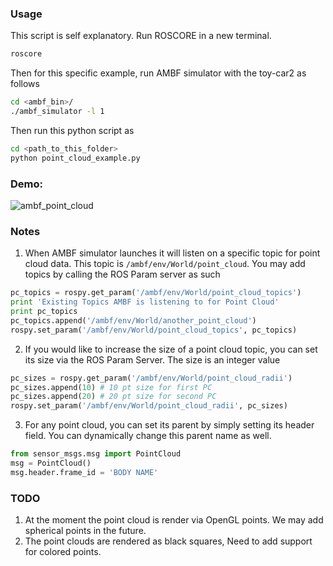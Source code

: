 ### Usage

This script is self explanatory. Run ROSCORE in a new terminal.

``` bash
roscore
```

Then for this specific example, run AMBF simulator
with the toy-car2 as follows

``` bash
cd <ambf_bin>/
./ambf_simulator -l 1
```

Then run this python script as

``` bash
cd <path_to_this_folder>
python point_cloud_example.py
```

### Demo:

![ambf_point_cloud](https://user-images.githubusercontent.com/5005445/225105999-51d7cc6b-5fba-4bda-abf0-afb0cb3cfe0c.gif)

### Notes
1. When AMBF simulator launches it will listen on a specific topic for point cloud data. This topic is
`/ambf/env/World/point_cloud`. You may add topics by calling the ROS Param server as such

``` python
pc_topics = rospy.get_param('/ambf/env/World/point_cloud_topics')
print 'Existing Topics AMBF is listening to for Point Cloud'
print pc_topics
pc_topics.append('/ambf/env/World/another_point_cloud')
rospy.set_param('/ambf/env/World/point_cloud_topics', pc_topics)
```

2. If you would like to increase the size of a point cloud topic, you can set its size via the ROS Param Server.
The size is an integer value

``` python
pc_sizes = rospy.get_param('/ambf/env/World/point_cloud_radii')
pc_sizes.append(10) # 10 pt size for first PC
pc_sizes.append(20) # 20 pt size for second PC
rospy.set_param('/ambf/env/World/point_cloud_radii', pc_sizes)
```

3. For any point cloud, you can set its parent by simply setting its header field. You can dynamically change this parent name as well.

```python
from sensor_msgs.msg import PointCloud
msg = PointCloud()
msg.header.frame_id = 'BODY NAME'
```

### TODO
1. At the moment the point cloud is render via OpenGL points. We may add spherical points in the future.
2. The point clouds are rendered as black squares, Need to add support for colored points.
